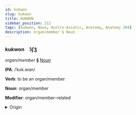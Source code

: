 ```yaml
---
id: kukwon
slug: kukwon
title: KUKWON
sidebar_position: 212
tags: [kukwon, Noun, Austro-Asiatic, Anatomy, Anatomy 304]
description: organ/member § Noun
---
```


### kukwon&emsp;<span kind="abugida">ɔ̑ʃʒ̃</span>

*organ/member* **§** [Noun](../../tags/Noun)

**IPA**: /ˈkʌk.wɑn/

**Verb**: to be an organ/member

**Noun**: organ/member

**Modifier**: organ/member-related

<details>
    <summary>Origin</summary>
    Vietnamese cơ quan [kəː˧˧ kwaːŋ˧˧]<br/>
    <em>Austro-Asiatic Language Family</em>
</details>
